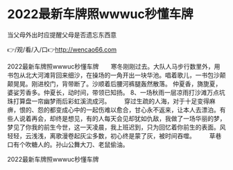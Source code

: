 # 2022最新车牌照wwwuc秒懂车牌
当父母外出时应提醒父母是否遗忘东西意

👉/观/看/入/口👉http://wencao66.com

2022最新车牌照wwwuc秒懂车牌　　寒冬刚刚过去。大队人马步行数里外，用书包从北大河滩背回来细沙，在操场的一角开出一块华池。唱着歌儿，一书包沙颠颠晃晃。刚进校门，背带断了。沙顺着后腰河裤腿轰然散落。
仲夏香，旖旎夏，婆娑芳香多。仲夏长，动时间，带领已知扬。
	8、一场秋雨一层凉雨打沙滩万点坑珠打算盘一帘幽梦雨后彩虹溪流成河。
　　穿过生疏的人海，对于十足变得麻痹，恨的、怨的都变成心中的一起伤难以愈合，甘心永不返来，让本人去漂泊。有些人说着再会，却终是想见，有的人每天会见却犹如仇敌，我做了一场华丽的梦，梦见了你我的前生今世，这一天凌晨，我上班迟到，只为回忆着你前生的表面。风轻轻，云浅浅，离歌漫卷起灰尘多数，初心终是蒙了灰，被时间吞噬。
　　草巷口有个吹糖人的。孙山公舞大刀、老鼠偷油。

2022最新车牌照wwwuc秒懂车牌
